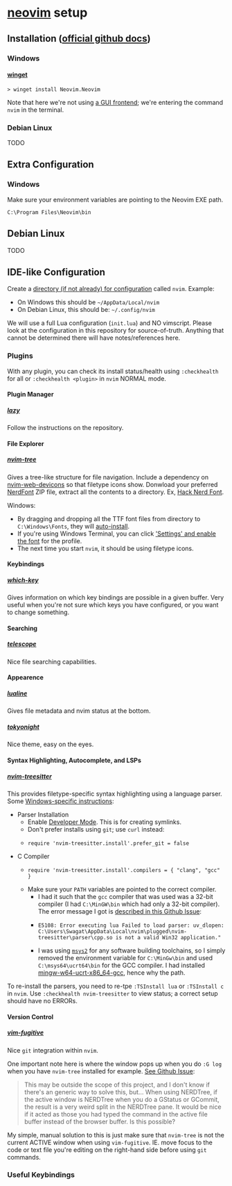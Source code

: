 # [neovim](https://github.com/neovim/neovim) setup

## Installation ([official github docs](https://github.com/neovim/neovim/wiki/Installing-Neovim))

### Windows

#### [winget](https://winstall.app/apps/Neovim.Neovim)

```
> winget install Neovim.Neovim
```

Note that here we're not using [a GUI frontend](https://github.com/neovim/neovim/wiki/Related-projects#gui); we're entering the command `nvim` in the terminal.

### Debian Linux

TODO

## Extra Configuration

### Windows

Make sure your environment variables are pointing to the Neovim EXE path.

```
C:\Program Files\Neovim\bin
```

## Debian Linux

TODO

## IDE-like Configuration

Create a [directory (if not already) for configuration](https://neovim.io/doc/user/lua-guide.html#lua-guide-config) called `nvim`. Example:
- On Windows this should be `~/AppData/Local/nvim`
- On Debian Linux, this should be: `~/.config/nvim`

We will use a full Lua configuration (`init.lua`) and NO vimscript.
Please look at the configuration in this repository for source-of-truth. Anything that cannot be determined there will have notes/references here.

### Plugins

With any plugin, you can check its install status/health using `:checkhealth` for all or `:checkhealth <plugin>` in `nvim` NORMAL mode.

#### Plugin Manager

##### [lazy](https://github.com/folke/lazy.nvim)

Follow the instructions on the repository.

#### File Explorer

##### [nvim-tree](https://github.com/nvim-tree/nvim-tree.lua)

Gives a tree-like structure for file navigation.
Include a dependency on [nvim-web-devicons](https://github.com/nvim-tree/nvim-web-devicons) so that filetype icons show.
Donwload your preferred [NerdFont](https://www.nerdfonts.com/) ZIP file, extract all the contents to a directory. Ex, [Hack Nerd Font](https://www.programmingfonts.org/#hack).

Windows: 
- By dragging and dropping all the TTF font files from directory to `C:\Windows\Fonts`, they will [auto-install](https://support.microsoft.com/en-us/office/add-a-font-b7c5f17c-4426-4b53-967f-455339c564c1).
- If you're using Windows Terminal, you can click ['Settings' and enable the font](https://learn.microsoft.com/en-us/windows/terminal/tutorials/custom-prompt-setup) for the profile.
- The next time you start `nvim`, it should be using filetype icons.

#### Keybindings

##### [which-key](https://github.com/folke/which-key.nvim)

Gives information on which key bindings are possible in a given buffer. Very useful when you're not sure which keys you have configured, or you want to change something.

#### Searching

##### [telescope](https://github.com/nvim-telescope/telescope.nvim)

Nice file searching capabilities.

#### Appearence

##### [lualine](https://github.com/nvim-lualine/lualine.nvim)

Gives file metadata and nvim status at the bottom.

##### [tokyonight](https://github.com/folke/tokyonight.nvim)

Nice theme, easy on the eyes.

#### Syntax Highlighting, Autocomplete, and LSPs

##### [nvim-treesitter](https://github.com/nvim-treesitter/nvim-treesitter)

This provides filetype-specific syntax highlighting using a language parser.
Some [Windows-specific instructions](https://github.com/nvim-treesitter/nvim-treesitter/wiki/Windows-support):
- Parser Installation
  - Enable [Developer Mode](https://learn.microsoft.com/en-us/windows/apps/get-started/enable-your-device-for-development). This is for creating symlinks.
  - Don't prefer installs using `git`; use `curl` instead:
  - ```
    require 'nvim-treesitter.install'.prefer_git = false
    ```
- C Compiler
  - ```
    require 'nvim-treesitter.install'.compilers = { "clang", "gcc" }
    ```
  - Make sure your `PATH` variables are pointed to the correct compiler.
    - I had it such that the `gcc` compiler that was used was a 32-bit compiler (I had `C:\MinGW\bin` which had only a 32-bit compiler). The error message I got is [described in this Github Issue](https://github.com/nvim-treesitter/nvim-treesitter/issues/1985):
    - ```
      E5108: Error executing lua Failed to load parser: uv_dlopen: C:\Users\Swagat\AppData\Local\nvim\plugged\nvim-treesitter\parser\cpp.so is not a valid Win32 application."
      ```
    - I was using [`msys2`](https://www.msys2.org/) for any software building toolchains, so I simply removed the environment variable for `C:\MinGw\bin` and used `C:\msys64\ucrt64\bin` for the GCC compiler. I had installed [mingw-w64-ucrt-x86_64-gcc](https://packages.msys2.org/package/mingw-w64-ucrt-x86_64-gcc?repo=ucrt64), hence why the path.

To re-install the parsers, you need to re-tpe `:TSInstall lua` or `:TSInstall c` in `nvim`.
Use `:checkhealth nvim-treesitter` to view status; a correct setup should have no ERRORs.

#### Version Control

##### [vim-fugitive](https://github.com/tpope/vim-fugitive)

Nice `git` integration within `nvim`.

One important note here is where the window pops up when you do `:G log` when you have `nvim-tree` installed for example. [See Github Issue](https://github.com/tpope/vim-fugitive/issues/326):

> This may be outside the scope of this project, and I don't know if there's an generic way to solve this, but...
When using NERDTree, if the active window is NERDTree when you do a GStatus or GCommit, the result is a very weird split in the NERDTree pane. It would be nice if it acted as those you had typed the command in the active file buffer instead of the browser buffer.
Is this possible?

My simple, manual solution to this is just make sure that `nvim-tree` is not the current ACTIVE window when using `vim-fugitive`. IE. move focus to the code or text file you're editing on the right-hand side before using `git` commands.

### Useful Keybindings
